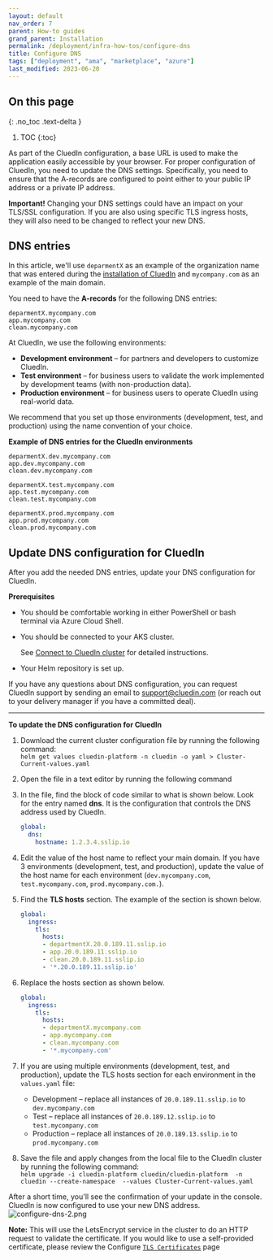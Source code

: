 ```yaml
---
layout: default
nav_order: 7
parent: How-to guides
grand_parent: Installation
permalink: /deployment/infra-how-tos/configure-dns
title: Configure DNS
tags: ["deployment", "ama", "marketplace", "azure"]
last_modified: 2023-06-20
---
```

## On this page
{: .no_toc .text-delta }
1. TOC
{:toc}


As part of the CluedIn configuration, a base URL is used to make the application easily accessible by your browser. For proper configuration of CluedIn, you need to update the DNS settings. Specifically, you need to ensure that the A-records are configured to point either to your public IP address or a private IP address.

**Important!** Changing your DNS settings could have an impact on your TLS/SSL configuration. If you are also using specific TLS ingress hosts, they will also need to be changed to reflect your new DNS.

## DNS entries

In this article, we'll use `deparmentX` as an example of the organization name that was entered during the [installation of CluedIn](/deployment/azure-marketplace/step-3#complete-the-initial-setup-tab) and `mycompany.com` as an example of the main domain.

You need to have the **A-records** for the following DNS entries:

```
deparmentX.mycompany.com
app.mycompany.com
clean.mycompany.com
```

At CluedIn, we use the following environments:

- **Development environment** – for partners and developers to customize CluedIn.
- **Test environment** – for business users to validate the work implemented by development teams (with non-production data).
- **Production environment** – for business users to operate CluedIn using real-world data.

We recommend that you set up those environments (development, test, and production) using the name convention of your choice.

**Example of DNS entries for the CluedIn environments**

```
deparmentX.dev.mycompany.com
app.dev.mycompany.com
clean.dev.mycompany.com

deparmentX.test.mycompany.com
app.test.mycompany.com
clean.test.mycompany.com

deparmentX.prod.mycompany.com
app.prod.mycompany.com
clean.prod.mycompany.com
```

## Update DNS configuration for CluedIn

After you add the needed DNS entries, update your DNS configuration for CluedIn.

**Prerequisites**

- You should be comfortable working in either PowerShell or bash terminal via Azure Cloud Shell.
- You should be connected to your AKS cluster.

    See [Connect to CluedIn cluster](/deployment/infra-how-tos/connect-to-cluedin) for detailed instructions.

- Your Helm repository is set up.

If you have any questions about DNS configuration, you can request CluedIn support by sending an email to <a href="mailto:support@cluedin.com">support@cluedin.com</a> (or reach out to your delivery manager if you have a committed deal).

<hr>

**To update the DNS configuration for CluedIn**

1. Download the current cluster configuration file by running the following command:  
    `helm get values cluedin-platform -n cluedin -o yaml > Cluster-Current-values.yaml`
1. Open the file in a text editor by running the following command
1. In the file, find the block of code similar to what is shown below. Look for the entry named **dns**. It is the configuration that controls the DNS address used by CluedIn.  
    ```yaml
    global:
      dns:
        hostname: 1.2.3.4.sslip.io
    ```
1. Edit the value of the host name to reflect your main domain. If you have 3 environments (development, test, and production), update the value of the host name for each environment (`dev.mycompany.com`, `test.mycompany.com`, `prod.mycompany.com.`).
1. Find the **TLS hosts** section. The example of the section is shown below.

    ```yaml
    global:
      ingress:
        tls:
          hosts:
          - departmentX.20.0.189.11.sslip.io
          - app.20.0.189.11.sslip.io
          - clean.20.0.189.11.sslip.io
          - '*.20.0.189.11.sslip.io'
    ```
1. Replace the hosts section as shown below.

    ```yaml
    global:
      ingress:
        tls:
          hosts:
          - departmentX.mycompany.com
          - app.mycompany.com
          - clean.mycompany.com
          - '*.mycompany.com'
    ```

1. If you are using multiple environments (development, test, and production), update the TLS hosts section for each environment in the `values.yaml` file:
   - Development – replace all instances of `20.0.189.11.sslip.io` to `dev.mycompany.com`
   - Test – replace all instances of `20.0.189.12.sslip.io` to `test.mycompany.com`
   - Production – replace all instances of `20.0.189.13.sslip.io` to `prod.mycompany.com`
1. Save the file and apply changes from the local file to the CluedIn cluster by running the following command:  
    `helm upgrade -i cluedin-platform cluedin/cluedin-platform  -n cluedin --create-namespace  --values Cluster-Current-values.yaml`

After a short time, you'll see the confirmation of your update in the console. CluedIn is now configured to use your new DNS address.  
![configure-dns-2.png](../../assets/images/ama/howtos/configure-dns-2.png)

**Note:** This will use the LetsEncrypt service in the cluster to do an HTTP request to validate the certificate. If you would like to use a self-provided certificate, please review the Configure [`TLS Certificates`](/deployment/infra-how-tos/configure-certificates) page
